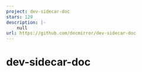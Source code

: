 ```yaml
---
project: dev-sidecar-doc
stars: 129
description: |-
    null
url: https://github.com/docmirror/dev-sidecar-doc
---
```


# dev-sidecar-doc
